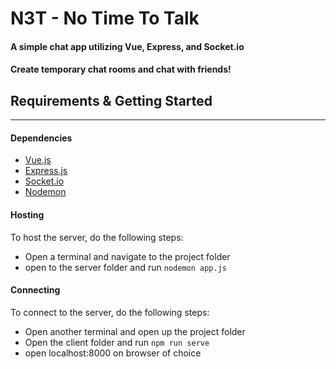# N3T - No Time To Talk

#### A simple chat app utilizing Vue, Express, and Socket.io
#### Create temporary chat rooms and chat with friends!

## Requirements & Getting Started
---

#### Dependencies
- [Vue.js](https://vuejs.org)
- [Express.js](https://expressjs.com)
- [Socket.io](https://socket.io)
- [Nodemon](https://nodemon.io)
  
#### Hosting
To host the server, do the following steps:
- Open a terminal and navigate to the project folder
- open to the server folder and run `nodemon app.js`
  
#### Connecting
To connect to the server, do the following steps:
- Open another terminal and open up the project folder
- Open the client folder and run `npm run serve` 
- open localhost:8000 on browser of choice